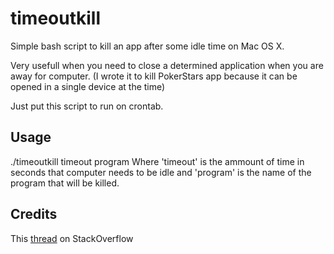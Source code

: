 # timeoutkill
Simple bash script to kill an app after some idle time on Mac OS X.

Very usefull when  you need to close a determined application when you are away for computer. (I wrote it to kill PokerStars app because it can be opened in a single device at the time) 

Just put this script to run on crontab.

## Usage
./timeoutkill timeout program
Where 'timeout' is the ammount of time in seconds that computer needs to be idle and 'program' is the name of the program that will be killed.

## Credits
This [thread](http://stackoverflow.com/questions/17964660/how-to-detect-if-user-is-away-in-osx) on StackOverflow
